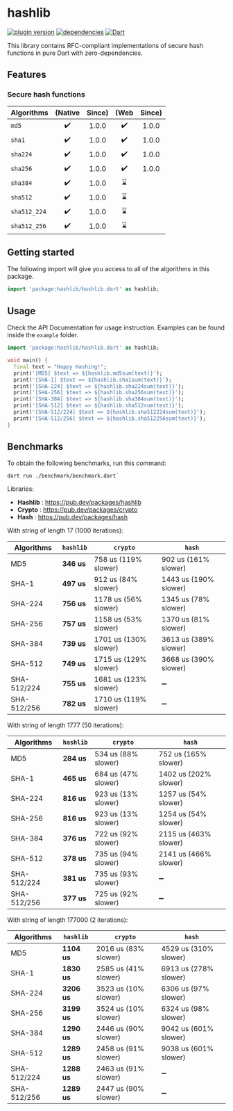 # hashlib

[![plugin version](https://img.shields.io/pub/v/hashlib?label=pub)](https://pub.dev/packages/hashlib)
[![dependencies](https://img.shields.io/librariesio/release/pub/hashlib?label=dependencies)](https://github.com/dipu-bd/hashlib/-/blob/master/pubspec.yaml)
[![Dart](https://github.com/dipu-bd/hashlib/actions/workflows/dart.yml/badge.svg)](https://github.com/dipu-bd/hashlib/actions/workflows/dart.yml)

This library contains RFC-compliant implementations of secure hash functions in pure Dart with zero-dependencies.

## Features

### Secure hash functions

| Algorithms   | (Native | Since) | (Web | Since) |
| ------------ | :-----: | :----: | :--: | :----: |
| `md5`        |   ✔️    | 1.0.0  |  ✔️  | 1.0.0  |
| `sha1`       |   ✔️    | 1.0.0  |  ✔️  | 1.0.0  |
| `sha224`     |   ✔️    | 1.0.0  |  ✔️  | 1.0.0  |
| `sha256`     |   ✔️    | 1.0.0  |  ✔️  | 1.0.0  |
| `sha384`     |   ✔️    | 1.0.0  |  ⌛  |        |
| `sha512`     |   ✔️    | 1.0.0  |  ⌛  |        |
| `sha512_224` |   ✔️    | 1.0.0  |  ⌛  |        |
| `sha512_256` |   ✔️    | 1.0.0  |  ⌛  |        |

<!--
| `sha3_224` / `keccak224` |    ⌛     |       |
| `sha3_256` / `keccak256` |    ⌛     |       |
| `sha3_384` / `keccak384` |    ⌛     |       |
| `sha3_512` / `keccak512` |    ⌛     |       |
| `shake128` / `keccak256` |    ⌛     |       |
| `shake256` / `keccak512` |    ⌛     |       |
| `blake2b`                |    ⌛     |       |
| `blake2s`                |    ⌛     |       |
| `blake3`                 |    ⌛     |       |

### MAC generation

| Algorithms | Supported | Since |
| ---------- | :-------: | :---: |
| `hmac`     |    ⌛     |       |
| `poly1305` |    ⌛     |       |

<!--
### Password hashing / Key derivation

| Algorithms    | Supported | Since |
| ------------- | :-------: | :---: |
| `pbkdf2_hmac` |    ⌛     |       |
| `argon2i`     |    ⌛     |       |
| `argon2d`     |    ⌛     |       |
| `argon2id`    |    ⌛     |       |
| `bcrypt`      |    ⌛     |       |
| `scrypt`      |    ⌛     |       |
| `balloon`     |    ⌛     |       |

### Cyclic redundancy checks

| Algorithms | Supported | Since |
| ---------- | :-------: | :---: |
| `cksum`    |    ⌛     |       |
| `crc16`    |    ⌛     |       |
| `crc32`    |    ⌛     |       |
| `crc64`    |    ⌛     |       |

### Checksums

| Algorithms | Supported | Since |
| ---------- | :-------: | :---: |
| `bsd`      |    ⌛     |       |
| `sysv`     |    ⌛     |       |
| `alder32`  |    ⌛     |       |

### Other Cryptographic hash functions

| Algorithms  | Supported | Since |
| ----------- | :-------: | :---: |
| `ripemd128` |    ⌛     |       |
| `ripemd160` |    ⌛     |       |
| `ripemd320` |    ⌛     |       |
| `whirlpool` |    ⌛     |       |
-->

## Getting started

The following import will give you access to all of the algorithms in this package.

```dart
import 'package:hashlib/hashlib.dart' as hashlib;
```

## Usage

Check the API Documentation for usage instruction. Examples can be found inside the `example` folder.

```dart
import 'package:hashlib/hashlib.dart' as hashlib;

void main() {
  final text = "Happy Hashing!";
  print('[MD5] $text => ${hashlib.md5sum(text)}');
  print('[SHA-1] $text => ${hashlib.sha1sum(text)}');
  print('[SHA-224] $text => ${hashlib.sha224sum(text)}');
  print('[SHA-256] $text => ${hashlib.sha256sum(text)}');
  print('[SHA-384] $text => ${hashlib.sha384sum(text)}');
  print('[SHA-512] $text => ${hashlib.sha512sum(text)}');
  print('[SHA-512/224] $text => ${hashlib.sha512224sum(text)}');
  print('[SHA-512/256] $text => ${hashlib.sha512256sum(text)}');
}
```

## Benchmarks

To obtain the following benchmarks, run this command:

```
dart run ./benchmark/benchmark.dart`
```

Libraries:

- **Hashlib** : https://pub.dev/packages/hashlib
- **Crypto** : https://pub.dev/packages/crypto
- **Hash** : https://pub.dev/packages/hash

With string of length 17 (1000 iterations):

| Algorithms  | `hashlib`  | `crypto`              | `hash`                |
| ----------- | ---------- | --------------------- | --------------------- |
| MD5         | **346 us** | 758 us (119% slower)  | 902 us (161% slower)  |
| SHA-1       | **497 us** | 912 us (84% slower)   | 1443 us (190% slower) |
| SHA-224     | **756 us** | 1178 us (56% slower)  | 1345 us (78% slower)  |
| SHA-256     | **757 us** | 1158 us (53% slower)  | 1370 us (81% slower)  |
| SHA-384     | **739 us** | 1701 us (130% slower) | 3613 us (389% slower) |
| SHA-512     | **749 us** | 1715 us (129% slower) | 3668 us (390% slower) |
| SHA-512/224 | **755 us** | 1681 us (123% slower) | ➖                    |
| SHA-512/256 | **782 us** | 1710 us (119% slower) | ➖                    |

With string of length 1777 (50 iterations):

| Algorithms  | `hashlib`  | `crypto`            | `hash`                |
| ----------- | ---------- | ------------------- | --------------------- |
| MD5         | **284 us** | 534 us (88% slower) | 752 us (165% slower)  |
| SHA-1       | **465 us** | 684 us (47% slower) | 1402 us (202% slower) |
| SHA-224     | **816 us** | 923 us (13% slower) | 1257 us (54% slower)  |
| SHA-256     | **816 us** | 923 us (13% slower) | 1254 us (54% slower)  |
| SHA-384     | **376 us** | 722 us (92% slower) | 2115 us (463% slower) |
| SHA-512     | **378 us** | 735 us (94% slower) | 2141 us (466% slower) |
| SHA-512/224 | **381 us** | 735 us (93% slower) | ➖                    |
| SHA-512/256 | **377 us** | 725 us (92% slower) | ➖                    |

With string of length 177000 (2 iterations):

| Algorithms  | `hashlib`   | `crypto`             | `hash`                |
| ----------- | ----------- | -------------------- | --------------------- |
| MD5         | **1104 us** | 2016 us (83% slower) | 4529 us (310% slower) |
| SHA-1       | **1830 us** | 2585 us (41% slower) | 6913 us (278% slower) |
| SHA-224     | **3206 us** | 3523 us (10% slower) | 6306 us (97% slower)  |
| SHA-256     | **3199 us** | 3524 us (10% slower) | 6324 us (98% slower)  |
| SHA-384     | **1290 us** | 2446 us (90% slower) | 9042 us (601% slower) |
| SHA-512     | **1289 us** | 2458 us (91% slower) | 9038 us (601% slower) |
| SHA-512/224 | **1288 us** | 2463 us (91% slower) | ➖                    |
| SHA-512/256 | **1289 us** | 2447 us (90% slower) | ➖                    |
